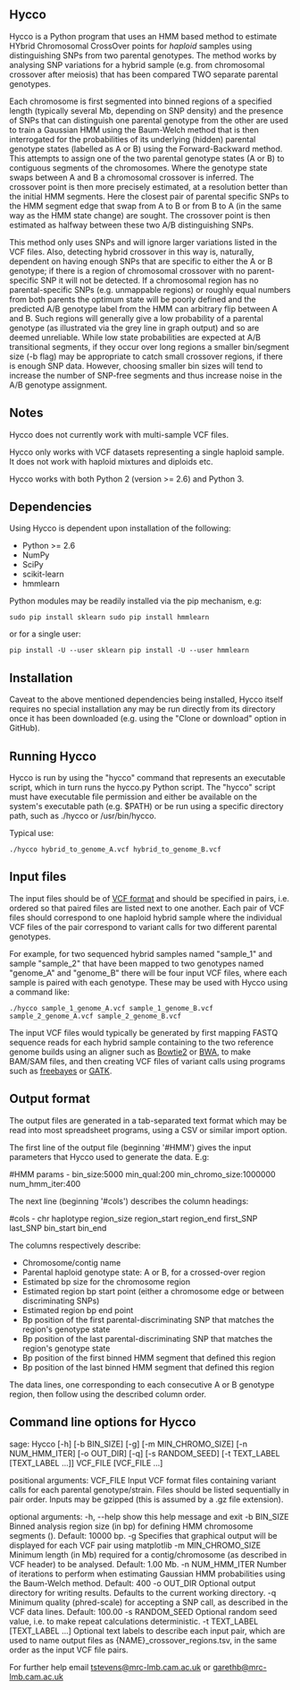 
Hycco
-----

Hycco is a Python program that uses an HMM based method to estimate HYbrid
Chromosomal CrossOver points for *haploid* samples using distinguishing SNPs
from two parental genotypes. The method works by analysing SNP variations for a
hybrid sample (e.g. from chromosomal crossover after meiosis) that has been
compared TWO separate parental genotypes.

Each chromosome is first segmented into binned regions of a specified length
(typically several Mb, depending on SNP density) and the presence of SNPs that
can distinguish one parental genotype from the other are used to train a
Gaussian HMM using the Baum-Welch method that is then interrogated for the
probabilities of its underlying (hidden) parental genotype states (labelled as A
or B) using the Forward-Backward method. This attempts to assign one of the two
parental genotype states (A or B) to contiguous segments of the chromosomes.
Where the genotype state swaps between A and B a chromosomal crossover is
inferred. The crossover point is then more precisely estimated, at a resolution
better than the initial HMM segments. Here the closest pair of parental specific
SNPs to the HMM segment edge that swap from A to B or from B to A (in the same
way as the HMM state change) are sought. The crossover point is then estimated
as halfway between these two A/B distinguishing SNPs.

This method only uses SNPs and will ignore larger variations listed in the VCF
files. Also, detecting hybrid crossover in this way is, naturally, dependent on
having enough SNPs that are specific to either the A or B genotype; if there is
a region of chromosomal crossover with no parent-specific SNP it will not be
detected. If a chromosomal region has no parental-specific SNPs (e.g. unmappable
regions) or roughly equal numbers from both parents the optimum state will be
poorly defined and the predicted A/B genotype label from the HMM can arbitrary
flip between A and B. Such regions will generally give a low probability of a
parental genotype (as illustrated via the grey line in graph output) and so are
deemed unreliable. While low state probabilities are expected at A/B
transitional segments, if they occur over long regions a smaller bin/segment
size (-b flag) may be appropriate to catch small crossover regions, if there is
enough SNP data. However, choosing smaller bin sizes will tend to increase the
number of SNP-free segments and thus increase noise in the A/B genotype
assignment.

Notes
-----

Hycco does not currently work with multi-sample VCF files.

Hycco only works with VCF datasets representing a single haploid sample. It does
not work with haploid mixtures and diploids etc.

Hycco works with both Python 2 (version >= 2.6) and Python 3.


Dependencies
------------

Using Hycco is dependent upon installation of the following:

* Python >= 2.6
* NumPy
* SciPy
* scikit-learn
* hmmlearn

Python modules may be readily installed via the pip mechanism, e.g:

  `sudo pip install sklearn sudo pip install hmmlearn`

or for a single user:

  `pip install -U --user sklearn pip install -U --user hmmlearn`

  
Installation
------------

Caveat to the above mentioned dependencies being installed, Hycco itself
requires no special installation any may be run directly from its directory once
it has been downloaded (e.g. using the "Clone or download" option in GitHub). 


Running Hycco
-------------

Hycco is run by using the "hycco" command that represents an executable script,
which in turn runs the hycco.py Python script. The "hycco" script must have
executable file permission and either be available on the system's executable
path (e.g. $PATH) or be run using a specific directory path, such as ./hycco or
/usr/bin/hycco.

Typical use:

  `./hycco hybrid_to_genome_A.vcf hybrid_to_genome_B.vcf`


Input files
-----------

The input files should be of [VCF
format](http://www.internationalgenome.org/wiki/Analysis/vcf4.0/) and should be
specified in pairs, i.e. ordered so that paired files are listed next to one
another. Each pair of VCF files should correspond to one haploid hybrid sample
where the individual VCF files of the pair correspond to variant calls for two
different parental genotypes.

For example, for two sequenced hybrid samples named "sample_1" and sample
"sample_2" that have been mapped to two genotypes named "genome_A" and
"genome_B" there will be four input VCF files, where each sample is paired with
each genotype. These may be used with Hycco using a command like:

  `./hycco sample_1_genome_A.vcf sample_1_genome_B.vcf sample_2_genome_A.vcf sample_2_genome_B.vcf`


The input VCF files would typically be generated by first mapping FASTQ sequence
reads for each hybrid sample containing to the two reference genome builds using
an aligner such as [Bowtie2](http://bowtie-bio.sourceforge.net/bowtie2) or
[BWA](https://github.com/lh3/bwa), to make BAM/SAM files, and then creating VCF
files of variant calls using programs such as
[freebayes](https://github.com/ekg/freebayes) or
[GATK](https://software.broadinstitute.org/gatk/).


Output format
-------------

The output files are generated in a tab-separated text format which may be read
into most spreadsheet programs, using a CSV or similar import option.

The first line of the output file (beginning '#HMM') gives the input parameters
that Hycco used to generate the data. E.g:

#HMM params - bin_size:5000 min_qual:200 min_chromo_size:1000000 num_hmm_iter:400


The next line (beginning '#cols') describes the column headings:

#cols - chr  haplotype  region_size  region_start  region_end first_SNP  last_SNP  bin_start bin_end


The columns respectively describe:

* Chromosome/contig name
* Parental haploid genotype state: A or B, for a crossed-over region
* Estimated bp size for the chromosome region
* Estimated region bp start point (either a chromosome edge or between discriminating SNPs)
* Estimated region bp end point
* Bp position of the first parental-discriminating SNP that matches the region's genotype state 
* Bp position of the last parental-discriminating SNP that matches the region's genotype state  
* Bp position of the first binned HMM segment that defined this region 
* Bp position of the last binned HMM segment that defined this region

The data lines, one corresponding to each consecutive A or B genotype region,
then follow using the described column order.


Command line options for Hycco
------------------------------

sage: Hycco [-h] [-b BIN_SIZE] [-g] [-m MIN_CHROMO_SIZE] [-n NUM_HMM_ITER]
             [-o OUT_DIR] [-q] [-s RANDOM_SEED]
             [-t TEXT_LABEL [TEXT_LABEL ...]]
             VCF_FILE [VCF_FILE ...]

positional arguments:
  VCF_FILE              Input VCF format files containing variant calls for
                        each parental genotype/strain. Files should be listed
                        sequentially in pair order. Inputs may be gzipped
                        (this is assumed by a .gz file extension).

optional arguments:
  -h, --help            show this help message and exit
  -b BIN_SIZE           Binned analysis region size (in bp) for defining HMM
                        chromosome segments (). Default: 10000 bp.
  -g                    Specifies that graphical output will be displayed for
                        each VCF pair using matplotlib
  -m MIN_CHROMO_SIZE    Minimum length (in Mb) required for a
                        contig/chromosome (as described in VCF header) to be
                        analysed. Default: 1.00 Mb.
  -n NUM_HMM_ITER       Number of iterations to perform when estimating
                        Gaussian HMM probabilities using the Baum-Welch
                        method. Default: 400
  -o OUT_DIR            Optional output directory for writing results.
                        Defaults to the current working directory.
  -q                    Minimum quality (phred-scale) for accepting a SNP
                        call, as described in the VCF data lines. Default:
                        100.00
  -s RANDOM_SEED        Optional random seed value, i.e. to make repeat
                        calculations deterministic.
  -t TEXT_LABEL [TEXT_LABEL ...]
                        Optional text labels to describe each input pair,
                        which are used to name output files as
                        {NAME}_crossover_regions.tsv, in the same order as the
                        input VCF file pairs.

For further help email tstevens@mrc-lmb.cam.ac.uk or garethb@mrc-lmb.cam.ac.uk
